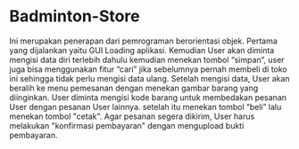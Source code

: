 # Badminton-Store
Ini merupakan penerapan dari pemrograman berorientasi objek. 
Pertama yang dijalankan yaitu GUI Loading aplikasi. 
Kemudian User akan diminta mengisi data diri terlebih dahulu kemudian menekan tombol “simpan”, 
user juga bisa menggunakan fitur “cari” jika sebelumnya pernah membeli di toko ini sehingga tidak perlu mengisi data ulang.
Setelah mengisi data, User akan beralih ke menu pemesanan dengan menekan gambar barang yang diinginkan.
User diminta mengisi kode barang untuk membedakan pesanan User dengan pesanan User lainnya.
setelah itu menekan tombol “beli” lalu menekan tombol "cetak". 
Agar pesanan segera dikirim, User harus melakukan "konfirmasi pembayaran" dengan mengupload bukti pembayaran.
